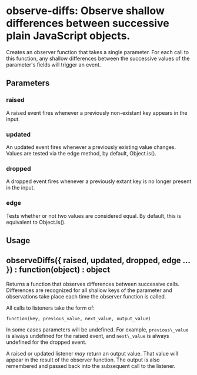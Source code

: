 observe-diffs: Observe shallow differences between successive plain JavaScript objects.
=======================================================================================

Creates an observer function that takes a single parameter. For each call to this function,
any shallow differences between the successive values of the parameter's fields
will trigger an event.

Parameters
----------

### raised

A raised event fires whenever a previously non-existant key appears in the
input.

### updated

An updated event fires whenever a previously existing value changes. Values are
tested via the edge method, by default, Object.is().

### dropped

A dropped event fires whenever a previously extant key is no longer present in
the input.

### edge

Tests whether or not two values are considered equal. By default, this is equivalent
to Object.is().

Usage
-----

observeDiffs({ raised, updated, dropped, edge ... }) : function(object) : object
------------------------------------------------------------------------

Returns a function that observes differences between successive calls. Differences are
recognized for all shallow keys of the parameter and observations take place each
time the observer function is called.

All calls to listeners take the form of:

	function(key, previous_value, next_value, output_value)

In some cases parameters will be undefined. For example, `previous\_value` is
always undefined for the raised event, and `next\_value` is always undefined
for the dropped event.

A raised or updated listener *may* return an output value. That value will appear
in the result of the observer function. The output is also remembered and passed
back into the subsequent call to the listener.

